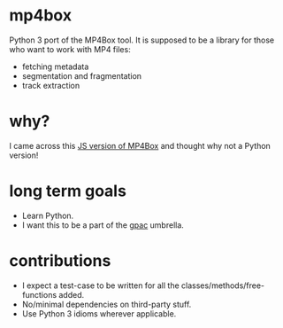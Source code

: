 # mp4box
Python 3 port of the MP4Box tool. It is supposed to be a library for those who want to work with MP4 files:
* fetching metadata
* segmentation and fragmentation
* track extraction

# why?
I came across this [JS version of MP4Box](https://github.com/gpac/mp4box.js) and thought why not a Python version!

# long term goals
* Learn Python.
* I want this to be a part of the [gpac](https://github.com/gpac) umbrella.

# contributions
* I expect a test-case to be written for all the classes/methods/free-functions added.
* No/minimal dependencies on third-party stuff.
* Use Python 3 idioms wherever applicable.

